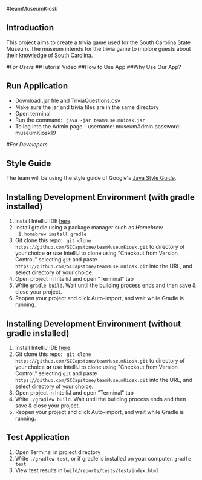 #teamMuseumKiosk  
## Introduction  
This project aims to create a trivia game used for the South Carolina State Museum. The museum intends for the trivia game to implore guests about their knowledge of South Carolina.  

#_For Users_
##Tutorial Video
##How to Use App
##Why Use Our App?
## Run Application
* Download .jar file and TriviaQuestions.csv
* Make sure the jar and trivia files are in the same directory
* Open terminal
* Run the command:
``` java -jar teamMuseumKiosk.jar```
* To log into the Admin page - username: museumAdmin password: museumKiosk19

#_For Developers_
## Style Guide  
The team will be using the style guide of Google's <a href="google.github.io/styleguide/javaguide.html"> Java Style Guide</a>. 

## Installing Development Environment (with gradle installed)
1. Install IntelliJ IDE <a href="https://www.jetbrains.com/idea/download"> here</a>. 
1. Install gradle using a package manager such as <i>Homebrew</i>
    1. ```homebrew install gradle```
1. Git clone this repo:
``` git clone https://github.com/SCCapstone/teamMuseumKiosk.git``` to directory of your choice
<b>or</b> use IntelliJ to clone using "Checkout from Version Control," selecting ```git``` and paste 
```https://github.com/SCCapstone/teamMuseumKiosk.git``` into the URL, and select directory of your choice.
1. Open project in IntelliJ and open "Terminal" tab
1. Write ```gradle build```. Wait until the building process ends and then save & close your project.
1. Reopen your project and click Auto-import, and wait while Gradle is running.

## Installing Development Environment (without gradle installed)
1. Install IntelliJ IDE <a href="https://www.jetbrains.com/idea/download"> here</a>. 
1. Git clone this repo:
``` git clone https://github.com/SCCapstone/teamMuseumKiosk.git``` to directory of your choice
<b>or</b> use IntelliJ to clone using "Checkout from Version Control," selecting ```git``` and paste 
```https://github.com/SCCapstone/teamMuseumKiosk.git``` into the URL, and select directory of your choice.
1. Open project in IntelliJ and open "Terminal" tab
1. Write ```./gradlew build```. Wait until the building process ends and then save & close your project.
1. Reopen your project and click Auto-import, and wait while Gradle is running.


## Test Application
1. Open Terminal in project directory
1. Write ```./gradlew test```, or if gradle is installed on your computer, ```gradle test```
1. View test results in ```build/reports/tests/test/index.html```
